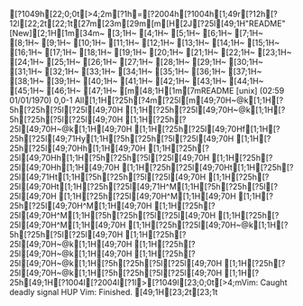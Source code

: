 [?1049h[22;0;0t[>4;2m[?1h=[?2004h[?1004h[1;49r[?12h[?12l[22;2t[22;1t[27m[23m[29m[m[H[2J[?25l[49;1H"README" [New][2;1H[1m[34m~                                                                               [3;1H~                                                                               [4;1H~                                                                               [5;1H~                                                                               [6;1H~                                                                               [7;1H~                                                                               [8;1H~                                                                               [9;1H~                                                                               [10;1H~                                                                               [11;1H~                                                                               [12;1H~                                                                               [13;1H~                                                                               [14;1H~                                                                               [15;1H~                                                                               [16;1H~                                                                               [17;1H~                                                                               [18;1H~                                                                               [19;1H~                                                                               [20;1H~                                                                               [21;1H~                                                                               [22;1H~                                                                               [23;1H~                                                                               [24;1H~                                                                               [25;1H~                                                                               [26;1H~                                                                               [27;1H~                                                                               [28;1H~                                                                               [29;1H~                                                                               [30;1H~                                                                               [31;1H~                                                                               [32;1H~                                                                               [33;1H~                                                                               [34;1H~                                                                               [35;1H~                                                                               [36;1H~                                                                               [37;1H~                                                                               [38;1H~                                                                               [39;1H~                                                                               [40;1H~                                                                               [41;1H~                                                                               [42;1H~                                                                               [43;1H~                                                                               [44;1H~                                                                               [45;1H~                                                                               [46;1H~                                                                               [47;1H~                                                                               [m[48;1H[1m[7mREADME [unix] (02:59 01/01/1970)                                       0,0-1 All[1;1H[?25h[?4m[?25l[m[49;70H~@k[1;1H[?5h[?25h[?5l[?25l[49;70H   [1;1H[?25h[?25l[49;70H~@k[1;1H[?5h[?25h[?5l[?25l[49;70H   [1;1H[?25h[?25l[49;70H~@k[1;1H[49;70H   [1;1H[?25h[?25l[49;70Hf[1;1H[?25h[?25l[49;71Hy[1;1H[?5h[?25h[?5l[?25l[49;70H  [1;1H[?25h[?25l[49;70Hh[1;1H[49;70H [1;1H[?25h[?25l[49;70Hh[1;1H[?5h[?25h[?5l[?25l[49;70H [1;1H[?25h[?25l[49;70Hh[1;1H[49;70H [1;1H[?25h[?25l[49;70Ht[1;1H[?25h[?25l[49;71Ht[1;1H[?5h[?25h[?5l[?25l[49;70H  [1;1H[?25h[?25l[49;70Ht[1;1H[?25h[?25l[49;71H^M[1;1H[?5h[?25h[?5l[?25l[49;70H   [1;1H[?25h[?25l[49;70H^M[1;1H[49;70H  [1;1H[?25h[?25l[49;70H^M[1;1H[49;70H  [1;1H[?25h[?25l[49;70H^M[1;1H[?5h[?25h[?5l[?25l[49;70H  [1;1H[?25h[?25l[49;70H^M[1;1H[49;70H  [1;1H[?25h[?25l[49;70H~@k[1;1H[?5h[?25h[?5l[?25l[49;70H   [1;1H[?25h[?25l[49;70H~@k[1;1H[49;70H   [1;1H[?25h[?25l[49;70H~@k[1;1H[49;70H   [1;1H[?25h[?25l[49;70H~@k[1;1H[?5h[?25h[?5l[?25l[49;70H   [1;1H[?25h[?25l[49;70H~@k[1;1H[?5h[?25h[?5l[?25l[49;70H   [1;1H[?25h[49;1H[?1004l[?2004l[?1l>[?1049l[23;0;0t[>4;mVim: Caught deadly signal HUP
Vim: Finished.
[49;1H[23;2t[23;1t